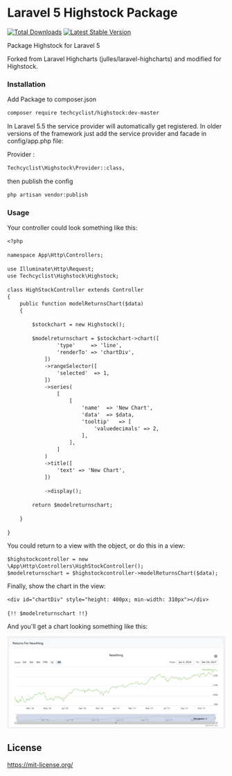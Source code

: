 # Laravel 5 Highstock Package

[![Total Downloads](https://poser.pugx.org/techcyclist/highstock/downloads)](https://packagist.org/packages/techcyclist/highstock)
[![Latest Stable Version](https://poser.pugx.org/techcyclist/highstock/v/stable)](https://packagist.org/packages/techcyclist/highstock)

Package Highstock for Laravel 5

Forked from Laravel Highcharts (julles/laravel-highcharts) and modified for Highstock.

### Installation

Add Package to composer.json

```sh
composer require techcyclist/highstock:dev-master
```
In Laravel 5.5 the service provider will automatically get registered. In older versions of the framework just add the service provider and facade in config/app.php file:

Provider :
```sh
Techcyclist\Highstock\Provider::class,
```

then publish the config 

``` sh
php artisan vendor:publish

```

### Usage
Your controller could look something like this:

```
<?php

namespace App\Http\Controllers;

use Illuminate\Http\Request;
use Techcyclist\Highstock\Highstock;

class HighStockController extends Controller
{
    public function modelReturnsChart($data)
    {

        $stockchart = new Highstock();

        $modelreturnschart = $stockchart->chart([
                'type'     => 'line',
                'renderTo' => 'chartDiv',
            ])
            ->rangeSelector([
                'selected'  => 1,
            ])
            ->series(
                [
                    [
                        'name'  => 'New Chart',
                        'data'  => $data,
                        'tooltip'   => [
                            'valuedecimals' => 2,
                        ],
                    ],
                ]
            )
            ->title([
                'text' => 'New Chart',
            ])

            ->display();

        return $modelreturnschart;

    }

}
```

You could return to a view with the object, or do this in a view:

```
$highstockcontroller = new \App\Http\Controllers\HighStockController();
$modelreturnschart = $highstockcontroller->modelReturnsChart($data);
```

Finally, show the chart in the view:

```
<div id="chartDiv" style="height: 400px; min-width: 310px"></div>

{!! $modelreturnschart !!}
```

And you'll get a chart looking something like this:

![Highstock Chart](https://github.com/techcyclist/laravel-highstock/blob/master/Screen%20Shot%202019-03-23%20at%208.31.43%20AM.png)

## License

https://mit-license.org/

